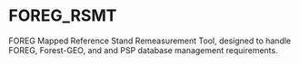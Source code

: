 # FOREG_RSMT
 FOREG Mapped Reference Stand Remeasurement Tool, designed to handle FOREG, Forest-GEO, and and PSP database management requirements.
